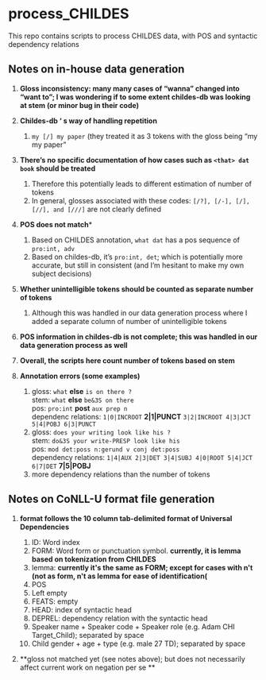 # process_CHILDES
This repo contains scripts to process CHILDES data, with POS and syntactic dependency relations


## Notes on in-house data generation

1. **Gloss inconsistency: many many cases of “wanna” changed into “want to”; I was wondering if to some extent childes-db was looking at stem (or minor bug in their code)**

1. **Childes-db ‘ s way of handling repetition**
   1. ```my [/] my paper``` (they treated it as 3 tokens with the gloss being “my my paper”

1. **There’s no specific documentation of how cases such as ```<that> dat book``` should be treated**
   1. Therefore this potentially leads to different estimation of number of tokens
   1. In general, glosses associated with these codes: ```[/?], [/-], [/], [//], and [///]``` are not clearly defined

1. **POS does not match***
   1. Based on CHILDES annotation, ```what dat``` has a pos sequence of ```pro:int, adv```
   1. Based on childes-db, it’s ```pro:int, det```; which is potentially more accurate, but still in consistent (and I’m hesitant to make my own subject decisions)

1. **Whether unintelligible tokens should be counted as separate number of tokens**
   1. Although this was handled in our data generation process where I added a separate column of number of unintelligible tokens

1. **POS information in childes-db is not complete; this was handled in our data generation process as well**

1. **Overall, the scripts here count number of tokens based on stem**

1. **Annotation errors (some examples)**
   1. gloss: ```what``` **else** ```is on there ?``` <br/>
      stem: ```what``` **else** ```be&3S on there``` <br/>
      pos: ```pro:int``` **post** ```aux prep n``` <br/>
      dependenc relations: ```1|0|INCROOT``` **2|1|PUNCT** ```3|2|INCROOT 4|3|JCT 5|4|POBJ 6|3|PUNCT```
   1. gloss: ```does your writing look like his ?``` <br/>
      stem: ```do&3S your write-PRESP look like his``` <br/>
      pos: ```mod det:poss n:gerund v conj det:poss``` <br/>
      dependency relations: ```1|4|AUX 2|3|DET 3|4|SUBJ 4|0|ROOT 5|4|JCT 6|7|DET``` **7|5|POBJ**
   1. more dependency relations than the number of tokens

## Notes on CoNLL-U format file generation 

1. **format follows the 10 column tab-delimited format of Universal Dependencies**
   1. ID: Word index
   1. FORM: Word form or punctuation symbol. **currently, it is lemma based on tokenization from CHILDES**
   1. lemma: **currently it's the same as FORM; except for cases with n't (not as form, n't as lemma for ease of identification(**
   1. POS
   1. Left empty
   1. FEATS: empty
   1. HEAD: index of syntactic head
   1. DEPREL: dependency relation with the syntactic head
   1. Speaker name + Speaker code + Speaker role (e.g. Adam CHI Target_Child); separated by space
   1. Child gender + age + type (e.g. male 27 TD); separated by space

1. **gloss not matched yet (see notes above); but does not necessarily affect current work on negation per se **
